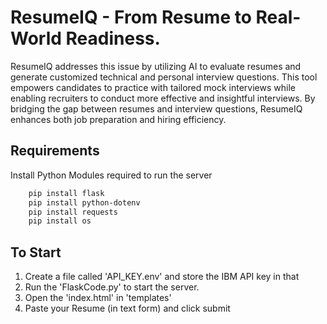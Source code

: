 # ResumeIQ - From Resume to Real-World Readiness.

 ResumeIQ addresses this issue by utilizing AI to evaluate resumes and generate customized technical and personal interview questions. This tool empowers candidates to practice with tailored mock interviews while enabling recruiters to conduct more effective and insightful interviews. By bridging the gap between resumes and interview questions, ResumeIQ enhances both job preparation and hiring efficiency.

## Requirements
Install Python Modules required to run the server
```bash
    pip install flask
    pip install python-dotenv
    pip install requests
    pip install os
```

## To Start
1. Create a file called 'API_KEY.env' and store the IBM API key in that
2. Run the 'FlaskCode.py' to start the server.
3. Open the 'index.html' in 'templates'
4. Paste your Resume (in text form) and click submit